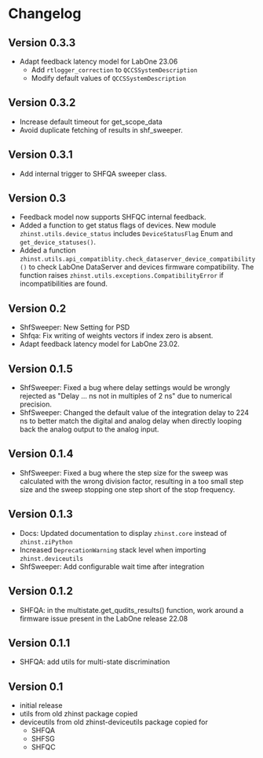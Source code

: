 # Changelog

## Version 0.3.3

* Adapt feedback latency model for LabOne 23.06
  * Add `rtlogger_correction` to `QCCSSystemDescription`
  * Modify default values of `QCCSSystemDescription`

## Version 0.3.2

* Increase default timeout for get_scope_data
* Avoid duplicate fetching of results in shf_sweeper.

## Version 0.3.1

* Add internal trigger to SHFQA sweeper class.

## Version 0.3

* Feedback model now supports SHFQC internal feedback.
* Added a function to get status flags of devices. New module `zhinst.utils.device_status` includes `DeviceStatusFlag` Enum and `get_device_statuses()`.
* Added a function `zhinst.utils.api_compatiblity.check_dataserver_device_compatibility()` to check LabOne DataServer and devices firmware compatibility.
The function raises `zhinst.utils.exceptions.CompatibilityError` if incompatibilities are found.


## Version 0.2
* ShfSweeper: New Setting for PSD
* Shfqa: Fix writing of weights vectors if index zero is absent.
* Adapt feedback latency model for LabOne 23.02.

## Version 0.1.5
* ShfSweeper: Fixed a bug where delay settings would be wrongly rejected as "Delay ... ns not in multiples of 2 ns" due to numerical precision.
* ShfSweeper: Changed the default value of the integration delay to 224 ns to better match the digital and analog delay when directly looping back the analog output to the analog input.

## Version 0.1.4
* ShfSweeper: Fixed a bug where the step size for the sweep was calculated with the wrong division factor, resulting in a too small step size and the sweep stopping one step short of the stop frequency.

## Version 0.1.3
* Docs: Updated documentation to display `zhinst.core` instead of `zhinst.ziPython`
* Increased `DeprecationWarning` stack level when importing `zhinst.deviceutils`
* ShfSweeper: Add configurable wait time after integration

## Version 0.1.2
* SHFQA: in the multistate.get_qudits_results() function,
  work around a firmware issue present in the LabOne release 22.08

## Version 0.1.1
* SHFQA: add utils for multi-state discrimination

## Version 0.1
* initial release
* utils from old zhinst package copied
* deviceutils from old zhinst-deviceutils package copied for
  * SHFQA
  * SHFSG
  * SHFQC
